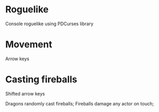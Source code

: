 # Roguelike
Console roguelike using PDCurses library

# Movement
Arrow keys

# Casting fireballs
Shifted arrow keys

Dragons randomly cast fireballs;
Fireballs damage any actor on touch;
